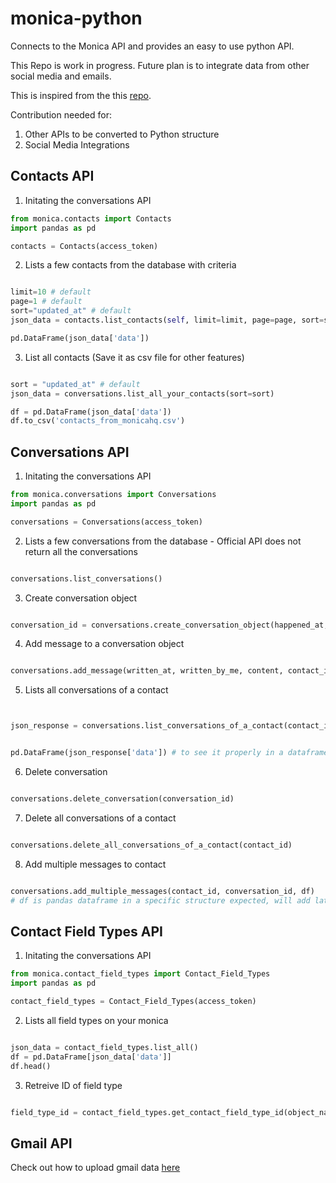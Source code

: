 # monica-python
Connects to the Monica API and provides an easy to use python API.

This Repo is work in progress. Future plan is to integrate data from other social media and emails.

This is inspired from the this [repo](https://pypi.org/project/monica-client/).

Contribution needed for:
1. Other APIs to be converted to Python structure
2. Social Media Integrations


## Contacts API

1. Initating the conversations API
```python
from monica.contacts import Contacts
import pandas as pd

contacts = Contacts(access_token)
```

2. Lists a few contacts from the database with criteria

```python

limit=10 # default
page=1 # default
sort="updated_at" # default
json_data = contacts.list_contacts(self, limit=limit, page=page, sort=sort) # returns json data

pd.DataFrame(json_data['data'])

``` 

3. List all contacts (Save it as csv file for other features)

```python

sort = "updated_at" # default
json_data = conversations.list_all_your_contacts(sort=sort)

df = pd.DataFrame(json_data['data'])
df.to_csv('contacts_from_monicahq.csv')

```


## Conversations API

1. Initating the conversations API
```python
from monica.conversations import Conversations
import pandas as pd

conversations = Conversations(access_token)

```

2. Lists a few conversations from the database - Official API does not return all the conversations

```python

conversations.list_conversations()

```

3. Create conversation object

```python

conversation_id = conversations.create_conversation_object(happened_at, contact_field_type_id, contact_id)

```

4. Add message to a conversation object
```python

conversations.add_message(written_at, written_by_me, content, contact_id, conversation_id)

```

5. Lists all conversations of a contact
```python


json_response = conversations.list_conversations_of_a_contact(contact_id) # returns the whole json response from API.


pd.DataFrame(json_response['data']) # to see it properly in a dataframe format

```

6. Delete conversation
```python

conversations.delete_conversation(conversation_id)

```

7. Delete all conversations of a contact
```python

conversations.delete_all_conversations_of_a_contact(contact_id)

```

8. Add multiple messages to contact

```python

conversations.add_multiple_messages(contact_id, conversation_id, df) 
# df is pandas dataframe in a specific structure expected, will add later

```

## Contact Field Types API

1. Initating the conversations API
```python
from monica.contact_field_types import Contact_Field_Types
import pandas as pd

contact_field_types = Contact_Field_Types(access_token)

```

2. Lists all field types on your monica 

```python

json_data = contact_field_types.list_all()
df = pd.DataFrame[json_data['data']]
df.head()

```


3. Retreive ID of field type

```python

field_type_id = contact_field_types.get_contact_field_type_id(object_name)

```


## Gmail API
Check out how to upload gmail data [here](examples/gmail.md)




